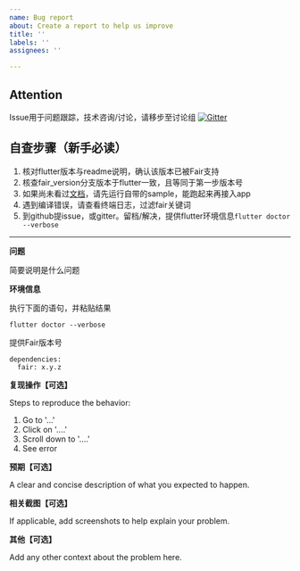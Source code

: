 ```yaml
---
name: Bug report
about: Create a report to help us improve
title: ''
labels: ''
assignees: ''

---
```


## Attention
Issue用于问题跟踪，技术咨询/讨论，请移步至讨论组 [![Gitter](https://badges.gitter.im/flutter_fair/community.svg)](https://gitter.im/flutter_fair/community?utm_source=badge&utm_medium=badge&utm_campaign=pr-badge)

## 自查步骤（新手必读）
1. 核对flutter版本与readme说明，确认该版本已被Fair支持
2. 核查fair_version分支版本于flutter一致，且等同于第一步版本号
2. 如果尚未看过[文档](https://fair.58.com)，请先运行自带的sample，能跑起来再接入app
3. 遇到编译错误，请查看终端日志，过滤fair关键词
4. 到github提issue，或gitter。留档/解决，提供flutter环境信息`flutter doctor --verbose`
---

**问题**

简要说明是什么问题

**环境信息**

执行下面的语句，并粘贴结果
```
flutter doctor --verbose
```
提供Fair版本号
```
dependencies:
  fair: x.y.z
```

**复现操作【可选】**

Steps to reproduce the behavior:
1. Go to '...'
2. Click on '....'
3. Scroll down to '....'
4. See error

**预期【可选】**

A clear and concise description of what you expected to happen.

**相关截图【可选】**

If applicable, add screenshots to help explain your problem.

**其他【可选】**

Add any other context about the problem here.

